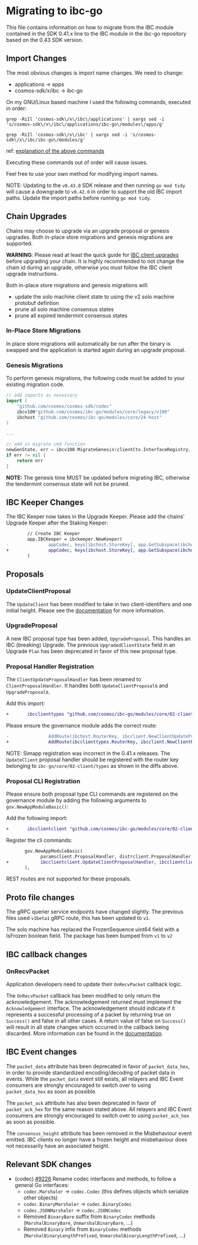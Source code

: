 # Migrating to ibc-go

This file contains information on how to migrate from the IBC module contained in the SDK 0.41.x line to the IBC module in the ibc-go repository based on the 0.43 SDK version. 

## Import Changes

The most obvious changes is import name changes. We need to change:
- applications -> apps
- cosmos-sdk/x/ibc -> ibc-go

On my GNU/Linux based machine I used the following commands, executed in order:

```
grep -RiIl 'cosmos-sdk\/x\/ibc\/applications' | xargs sed -i 's/cosmos-sdk\/x\/ibc\/applications/ibc-go\/modules\/apps/g'
```

```
grep -RiIl 'cosmos-sdk\/x\/ibc' | xargs sed -i 's/cosmos-sdk\/x\/ibc/ibc-go\/modules/g'
```

ref: [explanation of the above commands](https://www.internalpointers.com/post/linux-find-and-replace-text-multiple-files)

Executing these commands out of order will cause issues. 

Feel free to use your own method for modifying import names.

NOTE: Updating to the `v0.43.0` SDK release and then running `go mod tidy` will cause a downgrade to `v0.42.0` in order to support the old IBC import paths.
Update the import paths before running `go mod tidy`.  

## Chain Upgrades

Chains may choose to upgrade via an upgrade proposal or genesis upgrades. Both in-place store migrations and genesis migrations are supported. 

**WARNING**: Please read at least the quick guide for [IBC client upgrades](../ibc/upgrades/README.md) before upgrading your chain. It is highly recommended to not change the chain id during an upgrade, otherwise you must follow the IBC client upgrade instructions.

Both in-place store migrations and genesis migrations will:
- update the solo machine client state to using the v2 solo machine protobuf defintion
- prune all solo machine consensus states
- prune all expired tendermint consensus states

### In-Place Store Migrations

In place store migrations will automatically be run after the binary is swapped and the application is started again during an upgrade proposal. 

### Genesis Migrations

To perform genesis migrations, the following code must be added to your existing migration code.

```go
// add imports as necessary
import (
    "github.com/cosmos/cosmos-sdk/codec"
    ibcv100"github.com/cosmos/ibc-go/modules/core/legacy/v100"
    ibchost "github.com/cosmos/ibc-go/modules/core/24-host"
)

...

// add in migrate cmd function
newGenState, err = ibcv100.MigrateGenesis(clientCtx.InterfaceRegistry, newGenState, genDoc.GenesisTime)
if err != nil {
    return err
}
```

**NOTE:** The genesis time MUST be updated before migrating IBC, otherwise the tendermint consensus state will not be pruned.

## IBC Keeper Changes

The IBC Keeper now takes in the Upgrade Keeper. Please add the chains' Upgrade Keeper after the Staking Keeper:

```diff
        // Create IBC Keeper
        app.IBCKeeper = ibckeeper.NewKeeper(
-               appCodec, keys[ibchost.StoreKey], app.GetSubspace(ibchost.ModuleName), app.StakingKeeper, scopedIBCKeeper,
+               appCodec, keys[ibchost.StoreKey], app.GetSubspace(ibchost.ModuleName), app.StakingKeeper, app.UpgradeKeeper, scopedIBCKeeper,
        )

``` 

## Proposals

### UpdateClientProposal

The `UpdateClient` has been modified to take in two client-identifiers and one initial height. Please see the [documentation](../proposals.md) for more information. 

### UpgradeProposal

A new IBC proposal type has been added, `UpgradeProposal`. This handles an IBC (breaking) Upgrade. 
The previous `UpgradedClientState` field in an Upgrade `Plan` has been deprecated in favor of this new proposal type. 

### Proposal Handler Registration

The `ClientUpdateProposalHandler` has been renamed to `ClientProposalHandler`. 
It handles both `UpdateClientProposal`s and `UpgradeProposal`s.

Add this import: 

```diff
+       ibcclienttypes "github.com/cosmos/ibc-go/modules/core/02-client/types"
```

Please ensure the governance module adds the correct route:

```diff
-               AddRoute(ibchost.RouterKey, ibcclient.NewClientUpdateProposalHandler(app.IBCKeeper.ClientKeeper))
+               AddRoute(ibcclienttypes.RouterKey, ibcclient.NewClientProposalHandler(app.IBCKeeper.ClientKeeper))
```

NOTE: Simapp registration was incorrect in the 0.41.x releases. The `UpdateClient` proposal handler should be registered with the router key belonging to `ibc-go/core/02-client/types` 
as shown in the diffs above. 

### Proposal CLI Registration

Please ensure both proposal type CLI commands are registered on the governance module by adding the following arguments to `gov.NewAppModuleBasic()`:

Add the following import:
```diff
+       ibcclientclient "github.com/cosmos/ibc-go/modules/core/02-client/client"
```

Register the cli commands: 

```diff 
       gov.NewAppModuleBasic(
             paramsclient.ProposalHandler, distrclient.ProposalHandler, upgradeclient.ProposalHandler, upgradeclient.CancelProposalHandler,
+            ibcclientclient.UpdateClientProposalHandler, ibcclientclient.UpgradeProposalHandler,
       ),
```

REST routes are not supported for these proposals. 

## Proto file changes

The gRPC querier service endpoints have changed slightly. The previous files used `v1beta1` gRPC route, this has been updated to `v1`.

The solo machine has replaced the FrozenSequence uint64 field with a IsFrozen boolean field. The package has been bumped from `v1` to `v2`

## IBC callback changes

### OnRecvPacket

Application developers need to update their `OnRecvPacket` callback logic. 

The `OnRecvPacket` callback has been modified to only return the acknowledgement. The acknowledgement returned must implement the `Acknowledgement` interface. The acknowledgement should indicate if it represents a successful processing of a packet by returning true on `Success()` and false in all other cases. A return value of false on `Success()` will result in all state changes which occurred in the callback being discarded. More information can be found in the [documentation](https://github.com/cosmos/ibc-go/blob/main/docs/custom.md#receiving-packets).

## IBC Event changes

The `packet_data` attribute has been deprecated in favor of `packet_data_hex`, in order to provide standardized encoding/decoding of packet data in events. While the `packet_data` event still exists, all relayers and IBC Event consumers are strongly encouraged to switch over to using `packet_data_hex` as soon as possible.

The `packet_ack` attribute has also been deprecated in favor of `packet_ack_hex` for the same reason stated above. All relayers and IBC Event consumers are strongly encouraged to switch over to using `packet_ack_hex` as soon as possible.

The `consensus_height` attribute has been removed in the Misbehaviour event emitted. IBC clients no longer have a frozen height and misbehaviour does not necessarily have an associated height.

## Relevant SDK changes

* (codec) [\#9226](https://github.com/cosmos/cosmos-sdk/pull/9226) Rename codec interfaces and methods, to follow a general Go interfaces:
  * `codec.Marshaler` → `codec.Codec` (this defines objects which serialize other objects)
  * `codec.BinaryMarshaler` → `codec.BinaryCodec`
  * `codec.JSONMarshaler` → `codec.JSONCodec`
  * Removed `BinaryBare` suffix from `BinaryCodec` methods (`MarshalBinaryBare`, `UnmarshalBinaryBare`, ...)
  * Removed `Binary` infix from `BinaryCodec` methods (`MarshalBinaryLengthPrefixed`, `UnmarshalBinaryLengthPrefixed`, ...)
